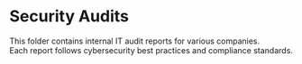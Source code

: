 # Security Audits  
This folder contains internal IT audit reports for various companies.  
Each report follows cybersecurity best practices and compliance standards.  
